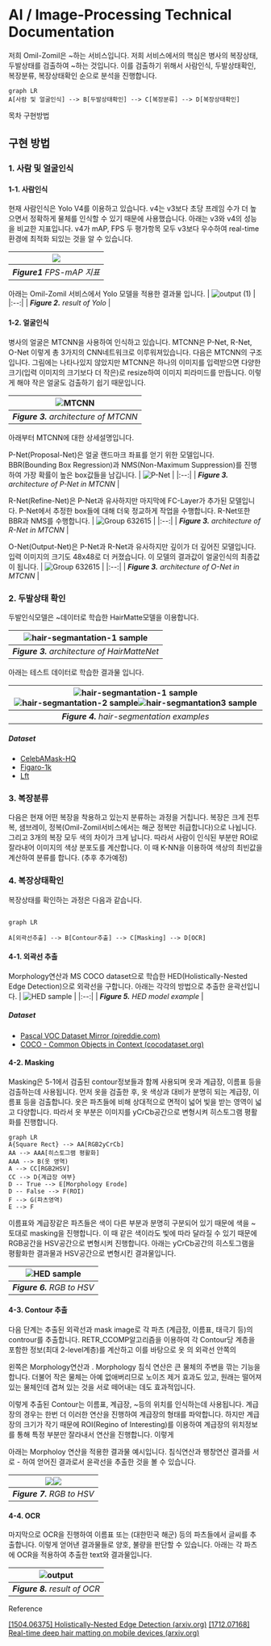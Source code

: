 
# AI / Image-Processing Technical Documentation

저희 Omil-Zomil은 ~하는 서비스입니다. 저희 서비스에서의 핵심은 병사의 복장상태, 두발상태를 검출하여 ~하는 것입니다. 이를 검출하기 위해서 사람인식, 두발상태확인, 복장분류, 복장상태확인 순으로 분석을 진행합니다.

```mermaid
graph LR 
A[사람 및 얼굴인식] --> B[두발상태확인] --> C[복장분류] --> D[복장상태확인]
```

목차
구현방법


## 구현 방법

### 1. 사람 및 얼굴인식

#### 1-1. 사람인식
현재 사람인식은 Yolo V4를 이용하고 있습니다. v4는 v3보다 초당 프레임 수가 더 높으면서 정확하게 물체를 인식할 수 있기 때문에 사용했습니다. 아래는 v3와 v4의 성능을 비교한 지표입니다. v4가 mAP, FPS 두 평가항목 모두 v3보다 우수하여 real-time 환경에 최적화 되있는 것을 알 수 있습니다.
  
| ![](https://miro.medium.com/max/1400/1*H3QlBG3U0s5XpOsI6xwsag.jpeg) | 
|:--:| 
| ***Figure1*** *FPS-mAP 지표* |

아래는 Omil-Zomil 서비스에서 Yolo 모델을 적용한 결과물 입니다.
| ![output (1)](https://user-images.githubusercontent.com/37208901/193527340-d6c9bfb7-f228-4a35-8d5f-3a8132886159.png) | 
|:--:| 
| ***Figure 2.*** *result of Yolo* |

#### 1-2. 얼굴인식

병사의 얼굴은 MTCNN을 사용하여 인식하고 있습니다. MTCNN은 P-Net, R-Net, O-Net 이렇게 총 3가지의 CNN네트워크로 이루워져있습니다. 다음은 MTCNN의 구조입니다. 그림에는 나타나있지 않았지만 MTCNN은 하나의 이미지를 입력받으면 다양한 크기(입력 이미지의 크기보다 더 작은)로 resize하여 이미지 피라미드를 만듭니다. 이렇게 해야 작은 얼굴도 검출하기 쉽기 때문입니다.

| ![MTCNN](https://user-images.githubusercontent.com/37208901/198687071-170fc4fc-9330-4ecf-9c79-070a9f5e4c72.png) | 
|:--:| 
| ***Figure 3.*** *architecture of MTCNN* |

아래부터 MTCNN에 대한 상세설명입니다.

P-Net(Proposal-Net)은 얼굴 랜드마크 좌표를 얻기 위한 모델입니다. BBR(Bounding Box Regression)과 NMS(Non-Maximum Suppression)를 진행하여 가장 확률이 높은 box값들을 남깁니다.
| ![P-Net](https://user-images.githubusercontent.com/37208901/198687071-170fc4fc-9330-4ecf-9c79-070a9f5e4c72.png) | 
|:--:| 
| ***Figure 3.*** *architecture of P-Net in MTCNN* |

R-Net(Refine-Net)은 P-Net과 유사하지만 마지막에 FC-Layer가 추가된 모델입니다. P-Net에서 추정한 box들에 대해 더욱 정교하게 작업을 수행합니다. R-Net또한 BBR과 NMS를 수행합니다.
| ![Group 632615](https://user-images.githubusercontent.com/37208901/198687071-170fc4fc-9330-4ecf-9c79-070a9f5e4c72.png) | 
|:--:| 
| ***Figure 3.*** *architecture of R-Net in MTCNN* |

O-Net(Output-Net)은 P-Net과 R-Net과 유사하지만 깊이가 더 깊어진 모델입니다. 입력 이미지의 크기도 48x48로 더 커졌습니다. 이 모델의 결과값이 얼굴인식의 최종값이 됩니다.
| ![Group 632615](https://user-images.githubusercontent.com/37208901/198687071-170fc4fc-9330-4ecf-9c79-070a9f5e4c72.png) | 
|:--:| 
| ***Figure 3.*** *architecture of O-Net in MTCNN* |


### 2. 두발상태 확인
두발인식모델은 ~데이터로 학습한 HairMatte모델을 이용합니다.




![hair-segmantation-1 sample](https://user-images.githubusercontent.com/37208901/193512117-b482b92a-59d1-45f0-bbc8-20d29d8f1013.png)  | 
|:--:| 
| ***Figure 3.*** *architecture of HairMatteNet* |

아래는 테스트 데이터로 학습한 결과물 입니다.

![hair-segmantation-1 sample](https://github.com/thangtran480/hair-segmentation/raw/master/assets/output3.jpg) ![hair-segmantation-2 sample](https://github.com/thangtran480/hair-segmentation/raw/master/assets/output2.jpg)![hair-segmantation3 sample](https://github.com/thangtran480/hair-segmentation/raw/master/assets/output1.jpg) | 
|:--:| 
| ***Figure 4.*** *hair-segmentation examples* |

##### Dataset
- [CelebAMask-HQ](https://github.com/switchablenorms/CelebAMask-HQ)  
- [Figaro-1k](http://projects.i-ctm.eu/it/progetto/figaro-1k)
- [Lft](http://vis-www.cs.umass.edu/lfw/)

### 3. 복장분류
	
다음은 현재 어떤 복장을 착용하고 있는지 분류하는 과정을 거칩니다. 복장은 크게 전투복, 샘브레이, 정복(Omil-Zomil서비스에서는 해군 정복만 취급합니다)으로 나뉩니다. 그리고 3개의 복장 모두 색의 차이가 크게 납니다. 따라서 사람이 인식된 부분만 ROI로 잘라내어 이미지의 색상 분포도를 계산합니다. 이 때 K-NN을 이용하여 색상의 최빈값을 계산하여 분류를 합니다. (추후 추가예정)

### 4. 복장상태확인

복장상태를 확인하는 과정은 다음과 같습니다. 

```mermaid

graph LR

A[외곽선추출] --> B[Contour추출] --> C[Masking] --> D[OCR]
```
#### 4-1. 외곽선 추출
Morphology연산과 MS COCO dataset으로 학습한 HED(Holistically-Nested Edge Detection)으로 외곽선을 구합니다. 아래는 각각의 방법으로 추출한 윤곽선입니다.
| ![HED sample](https://blog.kakaocdn.net/dn/kHShf/btrsTcrSSL1/9vi4F5h9lB2jn0H4qdl5Mk/img.jpg) | 
|:--:| 
| ***Figure 5.*** *HED model example* |

##### Dataset
- [Pascal VOC Dataset Mirror (pjreddie.com)](https://pjreddie.com/projects/pascal-voc-dataset-mirror/)
- [COCO - Common Objects in Context (cocodataset.org)](https://cocodataset.org/#home)

#### 4-2. Masking

Masking은 5-1에서 검출된 contour정보들과 함께 사용되며 옷과 계급장, 이름표 등을 검출하는데 사용됩니다. 먼저 옷을 검출한 후, 옷 색상과 대비가 분명히 되는 계급장, 이름표 등을 검출합니다. 옷은 파츠들에 비해 상대적으로 면적이 넓어 빛을 받는 영역이 넓고 다양합니다. 따라서 옷 부분은 이미지를 yCrCb공간으로 변형시켜 히스토그램 평활화를 진행합니다.

```mermaid
graph LR
A{Square Rect} --> AA[RGB2yCrCb]
AA --> AAA[히스토그램 평활화]
AAA --> B(옷 영역)
A --> CC[RGB2HSV]
CC --> D{계급장 여부}
D -- True --> E[Morphology Erode]
D -- False --> F(ROI)
F --> G(파츠영역)
E --> F
```

이름표와 계급장같은 파츠들은 색이 다른 부분과 분명히 구분되어 있기 때문에 색을 ~ 토대로 masking을 진행합니다. 이 때 같은 색이라도 빛에 따라 달라질 수 있기 때문에 RGB공간을 HSV공간으로 변형시켜 진행합니다. 아래는 yCrCb공간의 히스토그램을 평활화한 결과물과 HSV공간으로 변형시킨 결과물입니다.


![HED sample](https://t1.daumcdn.net/cfile/tistory/99862A405B12329701) | 
|:--:| 
| ***Figure 6.*** *RGB to HSV* |

#### 4-3. Contour 추출

다음 단계는 추출된 외곽선과 mask image로 각 파츠 (계급장, 이름표, 태극기 등)의 controur를 추출합니다. RETR_CCOMP알고리즘을 이용하여 각 Contour당 계층을 포함한 정보(최대 2-level계층)를 계산하고 이를 바탕으로 옷 의 외곽선 안쪽의 

왼쪽은 Morphology연산과 . Morphology 침식 연산은 큰 물체의 주변을 깎는 기능을 합니다. 더불어 작은 물체는 아예 없애버리므로 노이즈 제거 효과도 있고, 원래는 떨어져 있는 물체인데 겹쳐 있는 것을 서로 떼어내는 데도 효과적입니다.

이렇게 추출된 Contour는 이름표, 계급장, ~등의 위치를 인식하는데 사용됩니다. 계급장의 경우는 한번 더 이러한 연산을 진행하여 계급장의 형태를 파악합니다. 하지만 계급장의 크기가 작기 때문에 ROI(Regino of Interesting)를 이용하여 계급장의 위치정보를 통해 특정 부분만 잘라내서 연산을 진행합니다. 이렇게 

아래는 Morpholoy 연산을 적용한 결과물 예시입니다. 침식연산과 팽창연산 결과를 서로 - 하여 얻어진 결과로서 윤곽선을 추출한 것을 볼 수 있습니다.

![](https://blog.kakaocdn.net/dn/bccRIx/btqGxnnT2go/MqN8jrF7YqZHurw6w4bcr1/img.png)![](https://user-images.githubusercontent.com/37208901/193525073-4ef28010-488c-431e-9012-85545637b445.png) |
|:--:| 
| ***Figure 7.*** *RGB to HSV* |

#### 4-4. OCR

마지막으로 OCR을 진행하여 이름표 또는 (대한민국 해군) 등의 파츠들에서 글씨를 추출합니다. 이렇게 얻어낸 결과물들로 양호, 불량을 판단할 수 있습니다. 아래는 각 파츠에 OCR을 적용하여 추출한 text와 결과물입니다. 

![output](https://user-images.githubusercontent.com/37208901/193526989-e08418b5-a4cc-4523-aabb-422cc3132ed7.png) | 
|:--:| 
| ***Figure 8.*** *result of OCR* |

Reference

 [[1504.06375] Holistically-Nested Edge Detection (arxiv.org)](https://arxiv.org/abs/1504.06375)
 [[1712.07168] Real-time deep hair matting on mobile devices (arxiv.org)](https://arxiv.org/abs/1712.07168)
